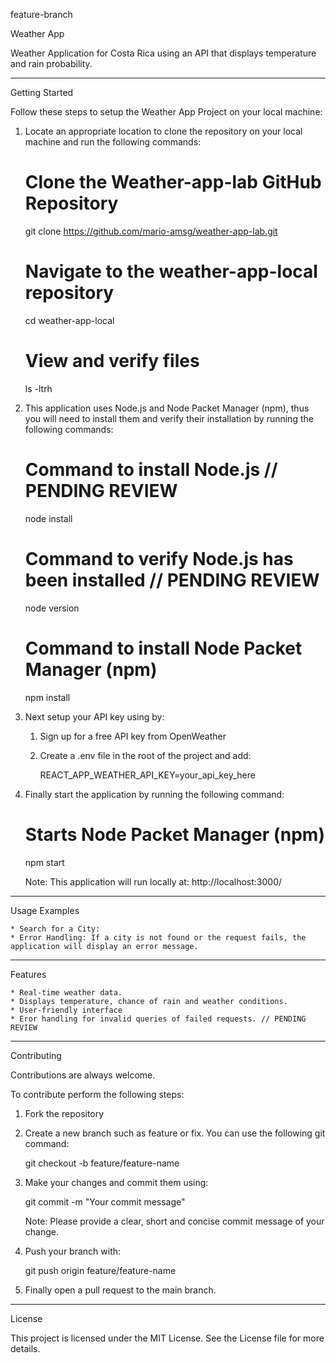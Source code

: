 feature-branch

Weather App

Weather Application for Costa Rica using an API that displays temperature and rain probability.

-------------------------

Getting Started

Follow these steps to setup the Weather App Project on your local machine:

1. Locate an appropriate location to clone the repository on your local machine and run the following commands:

    # Clone the Weather-app-lab GitHub Repository
    git clone https://github.com/mario-amsg/weather-app-lab.git

    # Navigate to the weather-app-local repository
    cd weather-app-local

    # View and verify files
    ls -ltrh

2. This application uses Node.js and Node Packet Manager (npm), thus you will need to install them and verify their installation by running the following commands:

    # Command to install Node.js // PENDING REVIEW
    node install
    # Command to verify Node.js has been installed // PENDING REVIEW
    node version
    # Command to install Node Packet Manager (npm)
    npm install

3. Next setup your API key using by:

    1) Sign up for a free API key from OpenWeather
    2) Create a .env file in the root of the project and add:

        REACT_APP_WEATHER_API_KEY=your_api_key_here

4. Finally start the application by running the following command:

    # Starts Node Packet Manager (npm)
    npm start

    Note: This application will run locally at: http://localhost:3000/

-------------------------

Usage Examples

    * Search for a City:
    * Error Handling: If a city is not found or the request fails, the application will display an error message.

-------------------------

Features

    * Real-time weather data.
    * Displays temperature, chance of rain and weather conditions.
    * User-friendly interface
    * Eror handling for invalid queries of failed requests. // PENDING REVIEW

-------------------------

Contributing

Contributions are always welcome.

To contribute perform the following steps:

1. Fork the repository
2. Create a new branch such as feature or fix. You can use the following git command:

    git checkout -b feature/feature-name

3. Make your changes and commit them using:

    git commit -m "Your commit message"

    Note: Please provide a clear, short and concise commit message of your change.

4. Push your branch with:

    git push origin feature/feature-name

5. Finally open a pull request to the main branch.

-------------------------

License

This project is licensed under the MIT License. See the License file for more details.